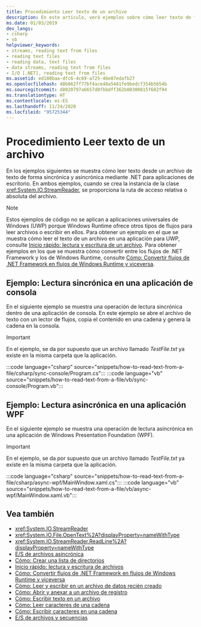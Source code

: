 ```yaml
---
title: Procedimiento Leer texto de un archivo
description: En este artículo, verá ejemplos sobre cómo leer texto de forma sincrónica y asincrónica desde un archivo de texto mediante la clase StreamReader de .NET para aplicaciones de escritorio.
ms.date: 01/03/2019
dev_langs:
- csharp
- vb
helpviewer_keywords:
- streams, reading text from files
- reading text files
- reading data, text files
- data streams, reading text from files
- I/O [.NET], reading text from files
ms.assetid: ed180baa-dfc6-4c69-a725-46e87edafb27
ms.openlocfilehash: 48b862ff77bf4ace48a5481fe9bedcf354b5654b
ms.sourcegitcommit: d8020797a6657d0fbbdff362b80300815f682f94
ms.translationtype: HT
ms.contentlocale: es-ES
ms.lasthandoff: 11/24/2020
ms.locfileid: "95725344"
---
```

# <a name="how-to-read-text-from-a-file"></a>Procedimiento Leer texto de un archivo

En los ejemplos siguientes se muestra cómo leer texto desde un archivo de texto de forma sincrónica y asincrónica mediante .NET para aplicaciones de escritorio. En ambos ejemplos, cuando se crea la instancia de la clase <xref:System.IO.StreamReader>, se proporciona la ruta de acceso relativa o absoluta del archivo.
  
> [!NOTE]
> Estos ejemplos de código no se aplican a aplicaciones universales de Windows (UWP) porque Windows Runtime ofrece otros tipos de flujos para leer archivos o escribir en ellos. Para obtener un ejemplo en el que se muestra cómo leer el texto de un archivo en una aplicación para UWP, consulte [Inicio rápido: lectura y escritura de un archivo](/previous-versions/windows/apps/hh758325(v=win.10)). Para obtener ejemplos en los que se muestra cómo convertir entre los flujos de .NET Framework y los de Windows Runtime, consulte [Cómo: Convertir flujos de .NET Framework en flujos de Windows Runtime y viceversa](how-to-convert-between-dotnet-streams-and-winrt-streams.md).  
  
## <a name="example-synchronous-read-in-a-console-app"></a>Ejemplo: Lectura sincrónica en una aplicación de consola  

En el siguiente ejemplo se muestra una operación de lectura sincrónica dentro de una aplicación de consola. En este ejemplo se abre el archivo de texto con un lector de flujos, copia el contenido en una cadena y genera la cadena en la consola.  
  
> [!IMPORTANT]
> En el ejemplo, se da por supuesto que un archivo llamado *TestFile.txt* ya existe en la misma carpeta que la aplicación.  

:::code language="csharp" source="snippets/how-to-read-text-from-a-file/csharp/sync-console/Program.cs":::
:::code language="vb" source="snippets/how-to-read-text-from-a-file/vb/sync-console/Program.vb":::
  
## <a name="example-asynchronous-read-in-a-wpf-app"></a>Ejemplo: Lectura asincrónica en una aplicación WPF

 En el siguiente ejemplo se muestra una operación de lectura asincrónica en una aplicación de Windows Presentation Foundation (WPF).  
  
> [!IMPORTANT]
> En el ejemplo, se da por supuesto que un archivo llamado *TestFile.txt* ya existe en la misma carpeta que la aplicación.  

:::code language="csharp" source="snippets/how-to-read-text-from-a-file/csharp/async-wpf/MainWindow.xaml.cs":::
:::code language="vb" source="snippets/how-to-read-text-from-a-file/vb/async-wpf/MainWindow.xaml.vb":::
  
## <a name="see-also"></a>Vea también

- <xref:System.IO.StreamReader>  
- <xref:System.IO.File.OpenText%2A?displayProperty=nameWithType>  
- <xref:System.IO.StreamReader.ReadLine%2A?displayProperty=nameWithType>  
- [E/S de archivos asincrónica](asynchronous-file-i-o.md)  
- [Cómo: Crear una lista de directorios](/previous-versions/dotnet/netframework-4.0/5cf8zcfh(v=vs.100))  
- [Inicio rápido: lectura y escritura de archivos](/previous-versions/windows/apps/hh758325(v=win.10))  
- [Cómo: Convertir flujos de .NET Framework en flujos de Windows Runtime y viceversa](how-to-convert-between-dotnet-streams-and-winrt-streams.md)  
- [Cómo: Leer y escribir en un archivo de datos recién creado](how-to-read-and-write-to-a-newly-created-data-file.md)  
- [Cómo: Abrir y anexar a un archivo de registro](how-to-open-and-append-to-a-log-file.md)  
- [Cómo: Escribir texto en un archivo](how-to-write-text-to-a-file.md)  
- [Cómo: Leer caracteres de una cadena](how-to-read-characters-from-a-string.md)  
- [Cómo: Escribir caracteres en una cadena](how-to-write-characters-to-a-string.md)  
- [E/S de archivos y secuencias](index.md)
